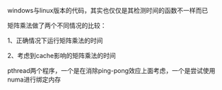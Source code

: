 windows与linux版本的代码，其实也仅仅是其检测时间的函数不一样而已

矩阵乘法做了两个不同情况的比较：

1、正确情况下运行矩阵乘法的时间

2、考虑到cache影响的矩阵乘法的时间

pthread两个程序，一个是在消除ping-pong效应上面考虑，一个是尝试使用numa进行绑定内存